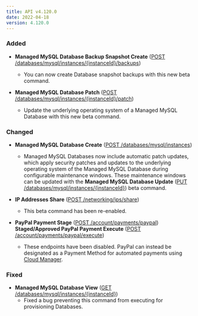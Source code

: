 ```yaml
---
title: API v4.120.0
date: 2022-04-18
version: 4.120.0
---
```


### Added

- **Managed MySQL Database Backup Snapshot Create** ([POST /databases/mysql/instances/{instanceId}/backups](/docs/api/databases/#managed-mysql-database-backup-snapshot-create))
    - You can now create Database snapshot backups with this new beta command.

- **Managed MySQL Database Patch** ([POST /databases/mysql/instances/{instanceId}/patch](http://localhost:1313/docs/api/databases/#managed-mysql-database-create))
    - Update the underlying operating system of a Managed MySQL Database with this new beta command.

### Changed

- **Managed MySQL Database Create** ([POST /databases/mysql/instances](/docs/api/databases/#managed-mysql-database-create))
    - Managed MySQL Databases now include automatic patch updates, which apply security patches and updates to the underlying operating system of the Managed MySQL Database during configurable maintenance windows. These maintenance windows can be updated with the **Managed MySQL Database Update** ([PUT /databases/mysql/instances/{instanceId}](/docs/api/databases/#managed-mysql-database-update)) beta command.

- **IP Addresses Share** ([POST /networking/ips/share](/docs/api/networking/#ip-addresses-share))
    - This beta command has been re-enabled.

- **PayPal Payment Stage** ([POST /account/payments/paypal](/docs/api/account/#paypal-payment-stage))
    **Staged/Approved PayPal Payment Execute** ([POST /account/payments/paypal/execute](/docs/api/account/#paypal-payment-stage))
    - These endpoints have been disabled. PayPal can instead be designated as a Payment Method for automated payments using [Cloud Manager](/docs/guides/manage-billing-in-cloud-manager/#adding-a-new-payment-method).

### Fixed

- **Managed MySQL Database View** ([GET /databases/mysql/instances/{instanceId}](/docs/api/databases/#managed-mysql-database-view))
    - Fixed a bug preventing this command from executing for provisioning Databases.